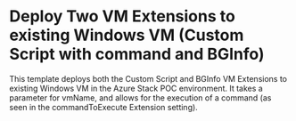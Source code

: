 # Deploy Two VM Extensions to existing Windows VM (Custom Script with command and BGInfo)

This template deploys both the Custom Script and BGInfo VM Extensions to existing Windows VM in the Azure Stack POC environment. It takes a parameter for vmName, and allows for the execution of a command (as seen in the commandToExecute Extension setting).
